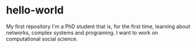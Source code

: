 # hello-world
My first repository
I'm a PhD student that is, for the first time, learning about networks, complex systems and programing. I want to work on computational social science.
